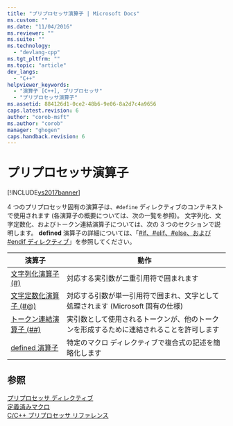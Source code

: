 ```yaml
---
title: "プリプロセッサ演算子 | Microsoft Docs"
ms.custom: ""
ms.date: "11/04/2016"
ms.reviewer: ""
ms.suite: ""
ms.technology: 
  - "devlang-cpp"
ms.tgt_pltfrm: ""
ms.topic: "article"
dev_langs: 
  - "C++"
helpviewer_keywords: 
  - "演算子 [C++], プリプロセッサ"
  - "プリプロセッサ演算子"
ms.assetid: 884126d1-0ce2-48b6-9e06-8a2d7c4a9656
caps.latest.revision: 6
author: "corob-msft"
ms.author: "corob"
manager: "ghogen"
caps.handback.revision: 6
---
```

# プリプロセッサ演算子
[!INCLUDE[vs2017banner](../assembler/inline/includes/vs2017banner.md)]

4 つのプリプロセッサ固有の演算子は、`#define` ディレクティブのコンテキストで使用されます \(各演算子の概要については、次の一覧を参照\)。  文字列化、文字定数化、およびトークン連結演算子については、次の 3 つのセクションで説明します。  **defined** 演算子の詳細については、「[\#if、\#elif、\#else、および \#endif ディレクティブ](../preprocessor/hash-if-hash-elif-hash-else-and-hash-endif-directives-c-cpp.md)」を参照してください。  
  
|演算子|動作|  
|---------|--------|  
|[文字列化演算子 \(\#\)](../preprocessor/stringizing-operator-hash.md)|対応する実引数が二重引用符で囲まれます|  
|[文字定数化演算子 \(\#@\)](../preprocessor/charizing-operator-hash-at.md)|対応する引数が単一引用符で囲まれ、文字として処理されます \(Microsoft 固有の仕様\)|  
|[トークン連結演算子 \(\#\#\)](../preprocessor/token-pasting-operator-hash-hash.md)|実引数として使用されるトークンが、他のトークンを形成するために連結されることを許可します|  
|[defined 演算子](../preprocessor/hash-if-hash-elif-hash-else-and-hash-endif-directives-c-cpp.md)|特定のマクロ ディレクティブで複合式の記述を簡略化します|  
  
## 参照  
 [プリプロセッサ ディレクティブ](../preprocessor/preprocessor-directives.md)   
 [定義済みマクロ](../preprocessor/predefined-macros.md)   
 [C\/C\+\+ プリプロセッサ リファレンス](../preprocessor/c-cpp-preprocessor-reference.md)